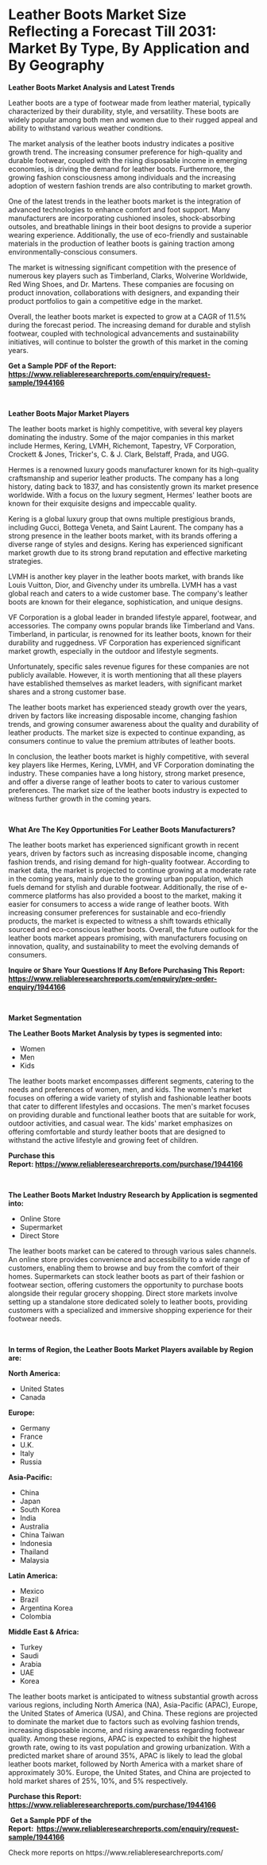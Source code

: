 <p><h1>Leather Boots Market Size Reflecting a Forecast Till 2031: Market By Type, By Application and By Geography</h1></p><p><strong>Leather Boots Market Analysis and Latest Trends</strong></p>
<p><p>Leather boots are a type of footwear made from leather material, typically characterized by their durability, style, and versatility. These boots are widely popular among both men and women due to their rugged appeal and ability to withstand various weather conditions.</p><p>The market analysis of the leather boots industry indicates a positive growth trend. The increasing consumer preference for high-quality and durable footwear, coupled with the rising disposable income in emerging economies, is driving the demand for leather boots. Furthermore, the growing fashion consciousness among individuals and the increasing adoption of western fashion trends are also contributing to market growth.</p><p>One of the latest trends in the leather boots market is the integration of advanced technologies to enhance comfort and foot support. Many manufacturers are incorporating cushioned insoles, shock-absorbing outsoles, and breathable linings in their boot designs to provide a superior wearing experience. Additionally, the use of eco-friendly and sustainable materials in the production of leather boots is gaining traction among environmentally-conscious consumers.</p><p>The market is witnessing significant competition with the presence of numerous key players such as Timberland, Clarks, Wolverine Worldwide, Red Wing Shoes, and Dr. Martens. These companies are focusing on product innovation, collaborations with designers, and expanding their product portfolios to gain a competitive edge in the market.</p><p>Overall, the leather boots market is expected to grow at a CAGR of 11.5% during the forecast period. The increasing demand for durable and stylish footwear, coupled with technological advancements and sustainability initiatives, will continue to bolster the growth of this market in the coming years.</p></p>
<p><strong>Get a Sample PDF of the Report:&nbsp; <a href="https://www.reliableresearchreports.com/enquiry/request-sample/1944166">https://www.reliableresearchreports.com/enquiry/request-sample/1944166</a></strong></p>
<p>&nbsp;</p>
<p><strong>Leather Boots Major Market Players</strong></p>
<p><p>The leather boots market is highly competitive, with several key players dominating the industry. Some of the major companies in this market include Hermes, Kering, LVMH, Richemont, Tapestry, VF Corporation, Crockett & Jones, Tricker's, C. & J. Clark, Belstaff, Prada, and UGG.</p><p>Hermes is a renowned luxury goods manufacturer known for its high-quality craftsmanship and superior leather products. The company has a long history, dating back to 1837, and has consistently grown its market presence worldwide. With a focus on the luxury segment, Hermes' leather boots are known for their exquisite designs and impeccable quality.</p><p>Kering is a global luxury group that owns multiple prestigious brands, including Gucci, Bottega Veneta, and Saint Laurent. The company has a strong presence in the leather boots market, with its brands offering a diverse range of styles and designs. Kering has experienced significant market growth due to its strong brand reputation and effective marketing strategies.</p><p>LVMH is another key player in the leather boots market, with brands like Louis Vuitton, Dior, and Givenchy under its umbrella. LVMH has a vast global reach and caters to a wide customer base. The company's leather boots are known for their elegance, sophistication, and unique designs.</p><p>VF Corporation is a global leader in branded lifestyle apparel, footwear, and accessories. The company owns popular brands like Timberland and Vans. Timberland, in particular, is renowned for its leather boots, known for their durability and ruggedness. VF Corporation has experienced significant market growth, especially in the outdoor and lifestyle segments.</p><p>Unfortunately, specific sales revenue figures for these companies are not publicly available. However, it is worth mentioning that all these players have established themselves as market leaders, with significant market shares and a strong customer base.</p><p>The leather boots market has experienced steady growth over the years, driven by factors like increasing disposable income, changing fashion trends, and growing consumer awareness about the quality and durability of leather products. The market size is expected to continue expanding, as consumers continue to value the premium attributes of leather boots.</p><p>In conclusion, the leather boots market is highly competitive, with several key players like Hermes, Kering, LVMH, and VF Corporation dominating the industry. These companies have a long history, strong market presence, and offer a diverse range of leather boots to cater to various customer preferences. The market size of the leather boots industry is expected to witness further growth in the coming years.</p></p>
<p>&nbsp;</p>
<p><strong>What Are The Key Opportunities For Leather Boots Manufacturers?</strong></p>
<p><p>The leather boots market has experienced significant growth in recent years, driven by factors such as increasing disposable income, changing fashion trends, and rising demand for high-quality footwear. According to market data, the market is projected to continue growing at a moderate rate in the coming years, mainly due to the growing urban population, which fuels demand for stylish and durable footwear. Additionally, the rise of e-commerce platforms has also provided a boost to the market, making it easier for consumers to access a wide range of leather boots. With increasing consumer preferences for sustainable and eco-friendly products, the market is expected to witness a shift towards ethically sourced and eco-conscious leather boots. Overall, the future outlook for the leather boots market appears promising, with manufacturers focusing on innovation, quality, and sustainability to meet the evolving demands of consumers.</p></p>
<p><strong>Inquire or Share Your Questions If Any Before Purchasing This Report: <a href="https://www.reliableresearchreports.com/enquiry/pre-order-enquiry/1944166">https://www.reliableresearchreports.com/enquiry/pre-order-enquiry/1944166</a></strong></p>
<p>&nbsp;</p>
<p><strong>Market Segmentation</strong></p>
<p><strong>The Leather Boots Market Analysis by types is segmented into:</strong></p>
<p><ul><li>Women</li><li>Men</li><li>Kids</li></ul></p>
<p><p>The leather boots market encompasses different segments, catering to the needs and preferences of women, men, and kids. The women's market focuses on offering a wide variety of stylish and fashionable leather boots that cater to different lifestyles and occasions. The men's market focuses on providing durable and functional leather boots that are suitable for work, outdoor activities, and casual wear. The kids' market emphasizes on offering comfortable and sturdy leather boots that are designed to withstand the active lifestyle and growing feet of children.</p></p>
<p><strong>Purchase this Report:&nbsp;<a href="https://www.reliableresearchreports.com/purchase/1944166">https://www.reliableresearchreports.com/purchase/1944166</a></strong></p>
<p>&nbsp;</p>
<p><strong>The Leather Boots Market Industry Research by Application is segmented into:</strong></p>
<p><ul><li>Online Store</li><li>Supermarket</li><li>Direct Store</li></ul></p>
<p><p>The leather boots market can be catered to through various sales channels. An online store provides convenience and accessibility to a wide range of customers, enabling them to browse and buy from the comfort of their homes. Supermarkets can stock leather boots as part of their fashion or footwear section, offering customers the opportunity to purchase boots alongside their regular grocery shopping. Direct store markets involve setting up a standalone store dedicated solely to leather boots, providing customers with a specialized and immersive shopping experience for their footwear needs.</p></p>
<p>&nbsp;</p>
<p><strong>In terms of Region, the Leather Boots Market Players available by Region are:</strong></p>
<p>
    <p> <strong> North America: </strong>
        <ul>
            <li>United States</li>
            <li>Canada</li>
        </ul>
        </p> 
    <p> <strong> Europe: </strong>
        <ul>
            <li>Germany</li>
            <li>France</li>
            <li>U.K.</li>
            <li>Italy</li>
            <li>Russia</li>
        </ul>
        </p> 
    <p> <strong> Asia-Pacific: </strong>
        <ul>
            <li>China</li>
            <li>Japan</li>
            <li>South Korea</li>
            <li>India</li>
            <li>Australia</li>
            <li>China Taiwan</li>
            <li>Indonesia</li>
            <li>Thailand</li>
            <li>Malaysia</li>
        </ul>
        </p> 
    <p> <strong> Latin America: </strong>
        <ul>
            <li>Mexico</li>
            <li>Brazil</li>
            <li>Argentina Korea</li>
            <li>Colombia</li>
        </ul>
        </p> 
    <p> <strong> Middle East & Africa: </strong>
        <ul>
            <li>Turkey</li>
            <li>Saudi</li>
            <li>Arabia</li>
            <li>UAE</li>
            <li>Korea</li>
        </ul>
    </p>
    </p>
<p><p>The leather boots market is anticipated to witness substantial growth across various regions, including North America (NA), Asia-Pacific (APAC), Europe, the United States of America (USA), and China. These regions are projected to dominate the market due to factors such as evolving fashion trends, increasing disposable income, and rising awareness regarding footwear quality. Among these regions, APAC is expected to exhibit the highest growth rate, owing to its vast population and growing urbanization. With a predicted market share of around 35%, APAC is likely to lead the global leather boots market, followed by North America with a market share of approximately 30%. Europe, the United States, and China are projected to hold market shares of 25%, 10%, and 5% respectively.</p></p>
<p><strong>Purchase this Report: <a href="https://www.reliableresearchreports.com/purchase/1944166">https://www.reliableresearchreports.com/purchase/1944166</a></strong></p>
<p>&nbsp;<strong>Get a Sample PDF of the Report:&nbsp;&nbsp;<a href="https://www.reliableresearchreports.com/enquiry/request-sample/1944166">https://www.reliableresearchreports.com/enquiry/request-sample/1944166</a></strong></p>
<p><strong></strong></p>
<p>Check more reports on https://www.reliableresearchreports.com/</p>